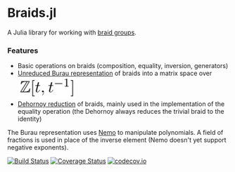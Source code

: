 # Braids.jl

A Julia library for working with [braid groups](https://en.wikipedia.org/wiki/Braid_group).

### Features

- Basic operations on braids (composition, equality, inversion, generators)
- [Unreduced Burau representation](https://en.wikipedia.org/wiki/Burau_representation) of braids into a matrix space over ![Polynomial ring in t and t inverse =25px](https://github.com/jwvictor/Braids.jl/raw/master/resources/polyring.png) 
- [Dehornoy reduction](https://dehornoy.users.lmno.cnrs.fr/Papers/Dfo.pdf) of braids, mainly used in the implementation of the equality operation (the Dehornoy always reduces the trivial braid to the identity)

The Burau representation uses [Nemo](http://nemocas.org/) to manipulate polynomials. A field of fractions is used in place of the inverse element (Nemo doesn't yet support negative exponents).

[![Build Status](https://travis-ci.org/jwvictor/Braids.jl.svg?branch=master)](https://travis-ci.org/jwvictor/Braids.jl) [![Coverage Status](https://coveralls.io/repos/jwvictor/Braids.jl/badge.svg?branch=master&service=github)](https://coveralls.io/github/jwvictor/Braids.jl?branch=master) [![codecov.io](http://codecov.io/github/jwvictor/Braids.jl/coverage.svg?branch=master)](http://codecov.io/github/jwvictor/Braids.jl?branch=master)

